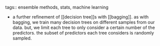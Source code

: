 tags:: ensemble methods, stats, machine learning

- a further refinement of [[decision tree]]s with [[bagging]]. as with bagging, we train many decision trees on different samples from our data. but, we limit each tree to only consider a certain number of the predictors. the subset of predictors each tree considers is randomly sampled.
